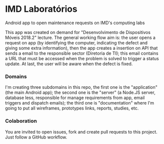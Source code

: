 # IMD Laboratórios
Android app to open maintenance requests on IMD's computing labs

This app was created on demand for "Desenvolvimento de Dispositivos Móveis 2018.2" lecture. The general working flow aim is: the user opens a request on app (by identifying the computer, indicating the defect and giving some extra information), then the app creates a insertion on API that sends a email to the responsible sector (Diretoria de TI); this email contains a URL that must be accessed when the problem is solved to trigger a status update. At last, the user will be aware when the defect is fixed.

### Domains
I'm creating three subdomains in this repo, the first one is the "application" (the main Android app); the second one is the "server" (a Node.JS server, database less, responsible for manage requirements from app, email triggers and dispatch emails); the third one is "documentation" where I'm going to put all wireframes, prototypes links, reports, studies, etc.

### Colaboration
You are invited to open issues, fork and create pull requests to this project. Just follow a GitHub workflow.
